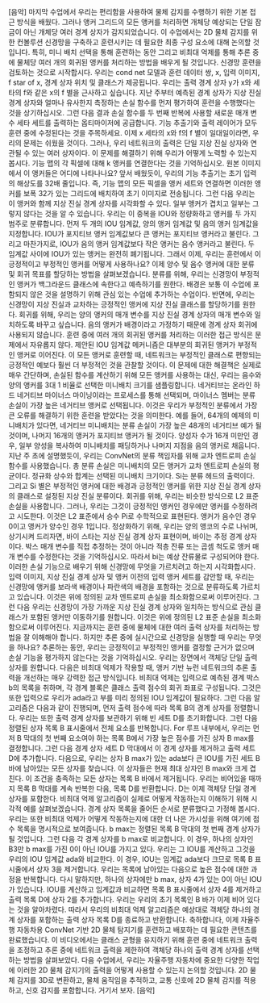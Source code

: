 [음악] 마지막 수업에서 우리는 편리함을 사용하여 물체 감지를 수행하기 위한 기본 접근 방식을 배웠다. 그러나 앵커 그리드의 모든 앵커를 처리하면 개체당 예상되는 단일 잠금이 아닌 개체당 여러 경계 상자가 감지되었습니다. 이 수업에서는 2D 물체 감지를 위한 컨볼루션 신경망을 구축하고 훈련시키는 데 필요한 최종 구성 요소에 대해 논의할 것입니다. 특히, 미니 배치 선택을 통해 훈련하는 동안 그리고 비최대 억제를 통해 추론 중에 물체당 여러 개의 회귀된 앵커를 처리하는 방법을 배우게 될 것입니다. 신경망 훈련을 검토하는 것으로 시작합시다. 우리는 cond net 모델과 훈련 데이터 쌍, x, 입력 이미지, f star of x, 경계 상자 위치 및 클래스가 제공됩니다. 우리는 출력 경계 상자 y가 x와 세타의 f와 같은 x의 f 별을 근사하고 싶습니다. 지난 주부터 예측된 경계 상자가 지상 진실 경계 상자와 얼마나 유사한지 측정하는 손실 함수를 먼저 평가하여 훈련을 수행했다는 것을 상기하십시오. 그런 다음 결과 손실 함수를 두 번째 반복에 사용할 새로운 매개 변수 세타 세트를 출력하는 옵티마이저에 공급합니다. 기능 추출기와 출력 레이어가 모두 훈련 중에 수정된다는 것을 주목하세요. 이제 x 세타의 x와 f의 f 별이 일대일이라면, 우리의 문제는 쉬웠을 것이다. 그러나, 우리 네트워크의 출력은 단일 지상 진실 상자와 연관될 수 있는 여러 상자이다. 이 문제를 해결하기 위해 우리가 어떻게 노력할 수 있는지 봅시다. 기능 맵의 각 픽셀에 대해 k 앵커를 연결한다는 것을 기억하십시오. 원본 이미지에서 이 앵커들은 어디에 나타나나요? 앞서 배웠듯이, 우리의 기능 추출기는 초기 입력의 해상도를 32배 줄입니다. 즉, 기능 맵의 모든 픽셀을 앵커 세트와 연결하면 이러한 앵커를 보폭 32가 있는 그리드에 배치하여 초기 이미지로 전송됩니다. 그런 다음 우리는 이 앵커와 함께 지상 진실 경계 상자를 시각화할 수 있다. 일부 앵커가 겹치고 일부는 그렇지 않다는 것을 알 수 있습니다. 우리는 이 중복을 IOU와 정량화하고 앵커를 두 가지 범주로 분류합니다. 먼저 두 개의 IOU 임계값, 양의 앵커 임계값 및 음의 앵커 임계값을 지정합니다. IOU가 포지티브 앵커 임계값보다 큰 앵커는 포지티브 앵커라고 불린다. 그리고 마찬가지로, IOU가 음의 앵커 임계값보다 작은 앵커는 음수 앵커라고 불린다. 두 임계값 사이에 IOU가 있는 앵커는 완전히 폐기됩니다. 그래서 이제, 우리는 훈련에서 이 긍정적이고 부정적인 앵커를 어떻게 사용하나요? 이제 양수 및 음수 앵커에 대한 분류 및 회귀 목표를 할당하는 방법을 살펴보겠습니다. 분류를 위해, 우리는 신경망이 부정적인 앵커가 백그라운드 클래스에 속한다고 예측하기를 원한다. 배경은 보통 이 수업에 포함되지 않은 것을 설명하기 위해 관심 있는 수업에 추가하는 수업이다. 반면에, 우리는 신경망이 지상 진실과 교차하는 긍정적인 앵커에 지상 진실 클래스를 할당하기를 원한다. 회귀를 위해, 우리는 양의 앵커의 매개 변수를 지상 진실 경계 상자의 매개 변수와 일치하도록 바꾸고 싶습니다. 음의 앵커가 배경이라고 가정하기 때문에 경계 상자 회귀에 사용되지 않습니다. 훈련 중에 여러 개의 회귀된 앵커를 처리하는 이러한 접근 방식은 문제에서 자유롭지 않다. 제안된 IOU 임계값 메커니즘은 대부분의 회귀된 앵커가 부정적인 앵커로 이어진다. 이 모든 앵커로 훈련할 때, 네트워크는 부정적인 클래스로 편향되는 긍정적인 예보다 훨씬 더 부정적인 것을 관찰할 것이다. 이 문제에 대한 해결책은 실제로 매우 간단하며, 손실된 함수를 계산하기 위해 모든 앵커를 사용하는 대신, 우리는 음수와 양의 앵커를 3대 1 비율로 선택한 미니배치 크기를 샘플링합니다. 네거티브는 온라인 하드 네거티브 마이너스 마이닝이라는 프로세스를 통해 선택되며, 마이너스 멤버는 분류 손실이 가장 높은 네거티브 앵커로 선택됩니다. 이것은 우리가 부정적인 분류에서 가장 큰 오류를 해결하기 위한 훈련을 받았다는 것을 의미한다. 예를 들어, 64개의 예제의 미니배치가 있다면, 네거티브 미니배치는 분류 손실이 가장 높은 48개의 네거티브 예가 될 것이며, 나머지 16개의 앵커가 포지티브 앵커가 될 것이다. 양성자 수가 16개 미만인 경우, 일부 양성을 복사하여 미니배치를 패딩하거나 나머지 지점을 음의 앵커로 채웁니다. 지난 주 초에 설명했듯이, 우리는 ConvNet의 분류 책임자를 위해 교차 엔트로피 손실 함수를 사용했습니다. 총 분류 손실은 미니배치의 모든 앵커가 교차 엔트로피 손실의 평균이다. 정규화 상수와 합계는 선택된 미니배치 크기이다. Si는 분류 헤드의 출력이다. 그리고 Si 별은 부정적인 앵커에 대한 배경과 긍정적인 앵커를 위한 지상 진실 경계 상자의 클래스로 설정된 지상 진실 분류이다. 회귀를 위해, 우리는 비슷한 방식으로 L2 표준 손실을 사용합니다. 그러나, 우리는 그것이 긍정적인 앵커인 경우에만 앵커를 수정하려고 시도한다. 이것은 L2 표준에서 승수 Pi로 수학적으로 표현된다. 앵커가 음수인 경우 0이고 앵커가 양수인 경우 1입니다. 정상화하기 위해, 우리는 양의 앵코의 수로 나뉘며, 상기시켜 드리자면, 바이 스타는 지상 진실 경계 상자 표현이며, 바이는 추정 경계 상자이다. 박스 매개 변수를 직접 추정하는 것이 아니라 적층 잔류 또는 곱셈 척도로 앵커 매개 변수를 수정한다는 것을 기억하십시오. 따라서 bi는 예상 잔류물로 구성되어야 한다. 이러한 손실 기능으로 배우기 위해 신경망에 무엇을 가르치려고 하는지 시각화합시다. 입력 이미지, 지상 진실 경계 상자 및 앵커 이전의 입력 앵커 세트를 감안할 때, 우리는 신경망에 앵커를 보라색 배경이나 파란색의 배경을 포함하는 것으로 분류하도록 가르치고 있습니다. 이것은 위에 정의된 교차 엔트로피 손실을 최소화함으로써 이루어진다. 그런 다음 우리는 신경망이 가장 가까운 지상 진실 경계 상자와 일치하는 방식으로 관심 클래스가 포함된 앵커만 이동하기를 원합니다. 이것은 위에 정의된 L2 표준 손실을 최소화함으로써 이루어진다. 지금까지는 훈련 중에 물체에 대한 여러 출력 상자를 처리하는 방법을 잘 이해해야 합니다. 하지만 추론 중에 실시간으로 신경망을 실행할 때 우리는 무엇을 하나요? 추론하는 동안, 우리는 긍정적이고 부정적인 앵커를 결정할 근거가 없으며 손실 기능을 평가하지 않는다는 것을 기억하십시오. 우리는 장면에서 객체당 단일 출력 상자를 원합니다. 다음은 비최대 억제가 작용할 때, 앵커 기반 뉴런 네트워크의 추론 출력을 개선하는 매우 강력한 접근 방식입니다. 비최대 억제는 입력으로 예측된 경계 박스 b의 목록을 취하며, 각 경계 블록은 클래스 출력 점수의 회귀 좌표로 구성됩니다. 그것은 또한 입력으로 우리가 ada라고 부를 미리 정의된 IOU 임계값이 필요하다. 그런 다음 알고리즘은 다음과 같이 진행되며, 먼저 출력 점수에 따라 목록 B의 경계 상자를 정렬합니다. 우리는 또한 출력 경계 상자를 보관하기 위해 빈 세트 D를 초기화합니다. 그런 다음 정렬된 상자 목록 B 표시줄에서 전체 요소를 반복합니다. For 루프 내부에서, 우리는 먼저 B 막대의 첫 번째 요소여야 하는 목록 B에서 가장 높은 점수를 가진 상자 B max를 결정합니다. 그런 다음 경계 상자 세트 D 막대에서 이 경계 상자를 제거하고 출력 세트 D에 추가합니다. 다음으로, 우리는 상자 B max가 있는 ada보다 큰 IOU를 가진 세트 B 바에 남아있는 모든 상자를 찾습니다. 이 상자들은 현재 최대 상자인 B max와 크게 겹친다. 이 조건을 충족하는 모든 상자는 목록 B 바에서 제거됩니다. 우리는 비어있을 때까지 목록 B 막대를 계속 반복한 다음, 목록 D를 반환합니다. D는 이제 객체당 단일 경계 상자를 포함한다. 비최대 억제 알고리즘이 실제로 어떻게 작동하는지 이해하기 위해 시각적 예를 살펴보겠습니다. 경계 상자 목록을 줄어든 순서로 분류했다고 가정해 봅시다. 우리는 또한 비최대 억제가 어떻게 작동하는지에 대한 더 나은 가시성을 위해 여기에 점수 목록을 명시적으로 보여줍니다. b max는 정렬된 목록 B 막대의 첫 번째 경계 상자가 될 것입니다. 그런 다음 각 경계 상자를 b max로 비교합니다. 이 경우, 하나의 상자인 B3만 b max를 가진 0이 아닌 IOU를 가지고 있다. 우리는 그 IOU를 계산하고 그것을 우리의 IOU 임계값 ada와 비교한다. 이 경우, IOU는 임계값 ada보다 크므로 목록 B 표시줄에서 상자 3을 제거합니다. 우리는 목록에 남아있는 다음으로 높은 점수에 대한 과정을 반복합니다. 다시 말하지만, 하나의 상자에만 b max, 상자 4가 있는 0이 아닌 IOU가 있습니다. IOU를 계산하고 임계값과 비교하면 목록 B 표시줄에서 상자 4를 제거하고 출력 목록 D에 상자 2를 추가합니다. 우리는 우리의 초기 목록인 B 바가 이제 비어 있다는 것을 알아차렸다. 따라서 우리의 비최대 억제 알고리즘은 예상대로 객체당 하나의 경계 상자를 포함하는 출력 상자 목록 D를 종료하고 반환합니다. 축하합니다, 이제 자율주행 자동차용 ConvNet 기반 2D 물체 탐지기를 훈련하고 배포하는 데 필요한 콘텐츠를 완료했습니다. 이 비디오에서는 클래스 균형을 유지하기 위해 훈련 중에 네트워크 출력을 조정하고 추론 중에 네트워크 출력을 제한하여 객체당 하나의 출력 경계 상자를 선택하는 방법을 살펴보았다. 다음 수업에서, 우리는 자율주행 자동차에 중요한 다양한 작업에 이러한 2D 물체 감지기의 출력을 어떻게 사용할 수 있는지 논의할 것입니다. 2D 물체 감지를 3D로 변환하고, 물체 움직임을 추적하고, 교통 신호에 2D 물체 감지를 적용하고, 신호 감지를 포함합니다. 거기서 보자. [음악]